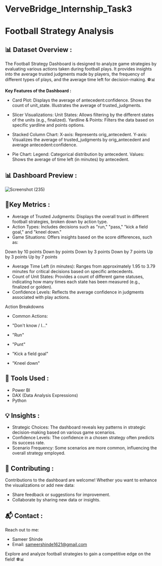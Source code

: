 # VerveBridge_Internship_Task3

# Football Strategy Analysis

## 📊 Dataset Overview :

The Football Strategy Dashboard is designed to analyze game strategies by evaluating various actions taken during football plays. It provides insights into the average trusted judgments made by players, the frequency of different types of plays, and the average time left for decision-making. ⚽📊

**Key Features of the Dashboard :**

- Card Plot:
Displays the average of antecedent:confidence.
Shows the count of unit_state.
Illustrates the average of trusted_judgments.

- Slicer Visualizations:
Unit States: Allows filtering by the different states of the units (e.g., finalized).
Yardline & Points: Filters the data based on specific yardline and points options.

- Stacked Column Chart:
X-axis: Represents orig_antecedent.
Y-axis: Visualizes the average of trusted_judgments by orig_antecedent and average antecedent:confidence.

- Pie Chart:
Legend: Categorical distribution by antecedent.
Values: Shows the average of time left (in minutes) by antecedent.

## 📊 Dashboard Preview :

![Screenshot (235)](https://github.com/user-attachments/assets/f5f34feb-286b-4120-be82-c416dcb96ed7)



## 🚀Key Metrics :

- Average of Trusted Judgments: Displays the overall trust in different football strategies, broken down by action type.
- Action Types: Includes decisions such as "run," "pass," "kick a field goal," and "kneel down."
- Game Situations: Offers insights based on the score differences, such as:

Down by 10 points
Down by points
Down by 3 points
Down by 7 points
Up by 3 points
Up by 7 points

- Average Time Left (in minutes): Ranges from approximately 1.95 to 3.79 minutes for critical decisions based on specific antecedents.
- Count of Unit States: Provides a count of different game statuses, indicating how many times each state has been measured (e.g., finalized or golden).
- Confidence Levels: Reflects the average confidence in judgments associated with play actions.
 
Action Breakdowns

- Common Actions:
  
- "Don't know / I..."
- "Run"
- "Punt"
- "Kick a field goal"
- "Kneel down"

## 🧰 Tools Used :

- Power BI
- DAX (Data Analysis Expressions)
- Python

## 💡 Insights :

- Strategic Choices: The dashboard reveals key patterns in strategic decision-making based on various game scenarios.
- Confidence Levels: The confidence in a chosen strategy often predicts its success rate.
- Scenario Frequency: Some scenarios are more common, influencing the overall strategy employed.

## 🤝 Contributing :

Contributions to the dashboard are welcome! Whether you want to enhance the visualizations or add new data:

- Share feedback or suggestions for improvement.
- Collaborate by sharing new data or insights.

## 📬 Contact :
Reach out to me:

- Sameer Shinde
- Email: sameershinde1621@gmail.com

Explore and analyze football strategies to gain a competitive edge on the field! ⚽📊



